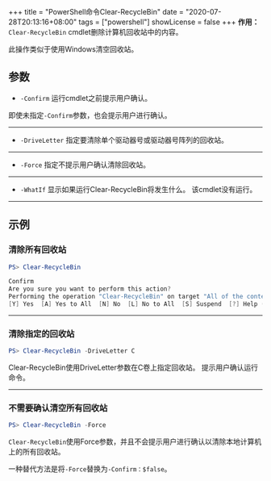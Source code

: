 +++
title = "PowerShell命令Clear-RecycleBin"
date = "2020-07-28T20:13:16+08:00"
tags = ["powershell"]
showLicense = false
+++
**作用：** `Clear-RecycleBin` cmdlet删除计算机回收站中的内容。

此操作类似于使用Windows清空回收站。
<!--more-->

## 参数
- `-Confirm`
运行cmdlet之前提示用户确认。 

即使未指定`-Confirm`参数，也会提示用户进行确认。

---
- `-DriveLetter`
指定要清除单个驱动器号或驱动器号阵列的回收站。

---
- `-Force`
指定不提示用户确认清除回收站。

---
- `-WhatIf`
显示如果运行Clear-RecycleBin将发生什么。 该cmdlet没有运行。

---
## 示例
### 清除所有回收站
```powershell
PS> Clear-RecycleBin

Confirm
Are you sure you want to perform this action?
Performing the operation "Clear-RecycleBin" on target "All of the contents of the Recycle Bin".
[Y] Yes  [A] Yes to All  [N] No  [L] No to All  [S] Suspend  [?] Help (default is "Y"):
```
---
### 清除指定的回收站
```powershell
PS> Clear-RecycleBin -DriveLetter C
```
Clear-RecycleBin使用DriveLetter参数在C卷上指定回收站。 提示用户确认运行命令。

--- 
### 不需要确认清空所有回收站
```powershell
PS> Clear-RecycleBin -Force
```
`Clear-RecycleBin`使用Force参数，并且不会提示用户进行确认以清除本地计算机上的所有回收站。

一种替代方法是将`-Force`替换为`-Confirm：$false`。
